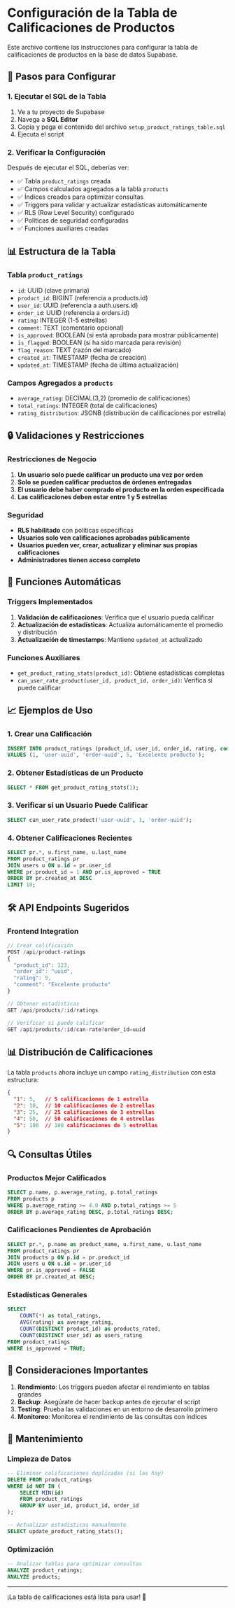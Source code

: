 # Configuración de la Tabla de Calificaciones de Productos

Este archivo contiene las instrucciones para configurar la tabla de calificaciones de productos en la base de datos Supabase.

## 🚀 Pasos para Configurar

### 1. Ejecutar el SQL de la Tabla

1. Ve a tu proyecto de Supabase
2. Navega a **SQL Editor**
3. Copia y pega el contenido del archivo `setup_product_ratings_table.sql`
4. Ejecuta el script

### 2. Verificar la Configuración

Después de ejecutar el SQL, deberías ver:

- ✅ Tabla `product_ratings` creada
- ✅ Campos calculados agregados a la tabla `products`
- ✅ Índices creados para optimizar consultas
- ✅ Triggers para validar y actualizar estadísticas automáticamente
- ✅ RLS (Row Level Security) configurado
- ✅ Políticas de seguridad configuradas
- ✅ Funciones auxiliares creadas

## 📊 Estructura de la Tabla

### Tabla `product_ratings`
- `id`: UUID (clave primaria)
- `product_id`: BIGINT (referencia a products.id)
- `user_id`: UUID (referencia a auth.users.id)
- `order_id`: UUID (referencia a orders.id)
- `rating`: INTEGER (1-5 estrellas)
- `comment`: TEXT (comentario opcional)
- `is_approved`: BOOLEAN (si está aprobada para mostrar públicamente)
- `is_flagged`: BOOLEAN (si ha sido marcada para revisión)
- `flag_reason`: TEXT (razón del marcado)
- `created_at`: TIMESTAMP (fecha de creación)
- `updated_at`: TIMESTAMP (fecha de última actualización)

### Campos Agregados a `products`
- `average_rating`: DECIMAL(3,2) (promedio de calificaciones)
- `total_ratings`: INTEGER (total de calificaciones)
- `rating_distribution`: JSONB (distribución de calificaciones por estrella)

## 🔒 Validaciones y Restricciones

### Restricciones de Negocio
1. **Un usuario solo puede calificar un producto una vez por orden**
2. **Solo se pueden calificar productos de órdenes entregadas**
3. **El usuario debe haber comprado el producto en la orden especificada**
4. **Las calificaciones deben estar entre 1 y 5 estrellas**

### Seguridad
- **RLS habilitado** con políticas específicas
- **Usuarios solo ven calificaciones aprobadas públicamente**
- **Usuarios pueden ver, crear, actualizar y eliminar sus propias calificaciones**
- **Administradores tienen acceso completo**

## 🔄 Funciones Automáticas

### Triggers Implementados
1. **Validación de calificaciones**: Verifica que el usuario pueda calificar
2. **Actualización de estadísticas**: Actualiza automáticamente el promedio y distribución
3. **Actualización de timestamps**: Mantiene `updated_at` actualizado

### Funciones Auxiliares
- `get_product_rating_stats(product_id)`: Obtiene estadísticas completas
- `can_user_rate_product(user_id, product_id, order_id)`: Verifica si puede calificar

## 📈 Ejemplos de Uso

### 1. Crear una Calificación
```sql
INSERT INTO product_ratings (product_id, user_id, order_id, rating, comment)
VALUES (1, 'user-uuid', 'order-uuid', 5, 'Excelente producto');
```

### 2. Obtener Estadísticas de un Producto
```sql
SELECT * FROM get_product_rating_stats(1);
```

### 3. Verificar si un Usuario Puede Calificar
```sql
SELECT can_user_rate_product('user-uuid', 1, 'order-uuid');
```

### 4. Obtener Calificaciones Recientes
```sql
SELECT pr.*, u.first_name, u.last_name
FROM product_ratings pr
JOIN users u ON u.id = pr.user_id
WHERE pr.product_id = 1 AND pr.is_approved = TRUE
ORDER BY pr.created_at DESC
LIMIT 10;
```

## 🛠️ API Endpoints Sugeridos

### Frontend Integration
```javascript
// Crear calificación
POST /api/product-ratings
{
  "product_id": 123,
  "order_id": "uuid",
  "rating": 5,
  "comment": "Excelente producto"
}

// Obtener estadísticas
GET /api/products/:id/ratings

// Verificar si puede calificar
GET /api/products/:id/can-rate?order_id=uuid
```

## 📊 Distribución de Calificaciones

La tabla `products` ahora incluye un campo `rating_distribution` con esta estructura:
```json
{
  "1": 5,   // 5 calificaciones de 1 estrella
  "2": 10,  // 10 calificaciones de 2 estrellas
  "3": 25,  // 25 calificaciones de 3 estrellas
  "4": 50,  // 50 calificaciones de 4 estrellas
  "5": 100  // 100 calificaciones de 5 estrellas
}
```

## 🔍 Consultas Útiles

### Productos Mejor Calificados
```sql
SELECT p.name, p.average_rating, p.total_ratings
FROM products p
WHERE p.average_rating >= 4.0 AND p.total_ratings >= 5
ORDER BY p.average_rating DESC, p.total_ratings DESC;
```

### Calificaciones Pendientes de Aprobación
```sql
SELECT pr.*, p.name as product_name, u.first_name, u.last_name
FROM product_ratings pr
JOIN products p ON p.id = pr.product_id
JOIN users u ON u.id = pr.user_id
WHERE pr.is_approved = FALSE
ORDER BY pr.created_at DESC;
```

### Estadísticas Generales
```sql
SELECT 
    COUNT(*) as total_ratings,
    AVG(rating) as average_rating,
    COUNT(DISTINCT product_id) as products_rated,
    COUNT(DISTINCT user_id) as users_rating
FROM product_ratings
WHERE is_approved = TRUE;
```

## 🚨 Consideraciones Importantes

1. **Rendimiento**: Los triggers pueden afectar el rendimiento en tablas grandes
2. **Backup**: Asegúrate de hacer backup antes de ejecutar el script
3. **Testing**: Prueba las validaciones en un entorno de desarrollo primero
4. **Monitoreo**: Monitorea el rendimiento de las consultas con índices

## 🔧 Mantenimiento

### Limpieza de Datos
```sql
-- Eliminar calificaciones duplicadas (si las hay)
DELETE FROM product_ratings 
WHERE id NOT IN (
    SELECT MIN(id) 
    FROM product_ratings 
    GROUP BY user_id, product_id, order_id
);

-- Actualizar estadísticas manualmente
SELECT update_product_rating_stats();
```

### Optimización
```sql
-- Analizar tablas para optimizar consultas
ANALYZE product_ratings;
ANALYZE products;
```

---

¡La tabla de calificaciones está lista para usar! 🎉 